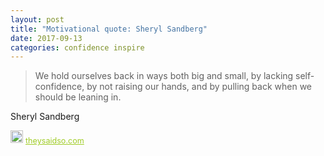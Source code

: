 ```yaml
---
layout: post
title: "Motivational quote: Sheryl Sandberg"
date: 2017-09-13
categories: confidence inspire
---
```

> We hold ourselves back in ways both big and small, by lacking self-confidence, by not raising our hands, and by pulling back when we should be leaning in.

Sheryl Sandberg

<span style="z-index:50;font-size:0.9em;"><img src="https://theysaidso.com/branding/theysaidso.png" height="20" width="20" alt="theysaidso.com"/><a href="https://theysaidso.com" title="Powered by quotes from theysaidso.com" style="color: #9fcc25; margin-left: 4px; vertical-align: middle;">theysaidso.com</a></span>
